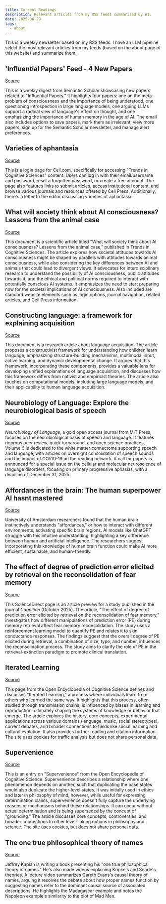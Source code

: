 ```yaml
---
title: Current Readings
description: Relevant articles from my RSS feeds summarized by AI.
date: 2025-06-29
tags:
  - about
---
```


This is a weekly newsletter based on my RSS feeds. I have an LLM pipeline select the most relevant articles from my feeds (based on the about page of this website) and summarize them. 


## 'Influential Papers' Feed - 4 New Papers

[Source](https://kill-the-newsletter.com/feeds/ds7kuqx2r8383zq9o3d1/entries/m8v7xllq8tvho9j309a6.html)

This is a weekly digest from Semantic Scholar showcasing new papers related to "Influential Papers." It highlights four papers: one on the meta-problem of consciousness and the importance of being understood, one questioning introspection in large language models, one arguing LLMs support a radical view of language's effect on thought, and one emphasizing the importance of human memory in the age of AI. The email also includes options to save papers, mark them as irrelevant, view more papers, sign up for the Semantic Scholar newsletter, and manage alert preferences.

## Varieties of aphantasia

[Source](https://www.cell.com/trends/cognitive-sciences/fulltext/S1364-6613(25)00154-8?rss=yes)

This is a login page for Cell.com, specifically for accessing "Trends in Cognitive Sciences" content. Users can log in with their email/username and password, reset a forgotten password, or create a free account. The page also features links to submit articles, access institutional content, and browse various journals and resources offered by Cell Press.  Additionally, there's a letter to the editor discussing varieties of aphantasia.

## What will society think about AI consciousness? Lessons from the animal case

[Source](https://www.cell.com/trends/cognitive-sciences/fulltext/S1364-6613(25)00147-0?rss=yes)

This document is a scientific article titled "What will society think about AI consciousness? Lessons from the animal case," published in Trends in Cognitive Sciences. The article explores how societal attitudes towards AI consciousness might be shaped by parallels with attitudes towards animal consciousness, while also considering the key differences between AI and animals that could lead to divergent views. It advocates for interdisciplinary research to understand the possibility of AI consciousness, public attitudes towards it, and the ethical and political norms required to interact with potentially conscious AI systems. It emphasizes the need to start preparing now for the societal implications of AI consciousness. Also included are standard website elements such as login options, journal navigation, related articles, and Cell Press information.

## Constructing language: a framework for explaining acquisition

[Source](https://www.cell.com/trends/cognitive-sciences/fulltext/S1364-6613(25)00142-1?rss=yes)

This document is a research article about language acquisition. The article proposes a constructivist framework for understanding how children learn language, emphasizing structure-building mechanisms, multimodal input, active learning, and dynamic developmental change. It argues that this framework, incorporating these components, provides a valuable lens for developing unified explanations of language acquisition, and discusses how this framework differs from nativist and empiricist theories. The article also touches on computational models, including large language models, and their applicability to human language acquisition.

## Neurobiology of Language: Explore the neurobiological basis of speech

[Source](https://kill-the-newsletter.com/feeds/38e64wkp9h1pgiw8fsk0/entries/2c39vcthwzuwj4z7cski.html)

_Neurobiology of Language_, a gold open access journal from MIT Press, focuses on the neurobiological basis of speech and language. It features rigorous peer review, quick turnaround, and open science practices. Volume 6 is dedicated to the white matter connectome supporting speech and language, with articles on overnight consolidation of speech sounds and the impact of COVID-19 on the reading network. A call for papers is announced for a special issue on the cellular and molecular neuroscience of language disorders, focusing on primary progressive aphasias, with a deadline of December 31, 2025.

## Affordances in the brain: The human superpower AI hasnt mastered

[Source](https://www.sciencedaily.com/releases/2025/06/250622225921.htm)

University of Amsterdam researchers found that the human brain instinctively understands "affordances," or how to interact with different environments, activating specific brain regions. AI models like ChatGPT struggle with this intuitive understanding, highlighting a key difference between human and artificial intelligence. The researchers suggest incorporating this knowledge of human brain function could make AI more efficient, sustainable, and human-friendly.

## The effect of degree of prediction error elicited by retrieval on the reconsolidation of fear memory

[Source](https://www.sciencedirect.com/science/article/pii/S0010027725001647?dgcid=rss_sd_all)

This ScienceDirect page is an article preview for a study published in the journal *Cognition* (October 2025). The article, "The effect of degree of prediction error elicited by retrieval on the reconsolidation of fear memory," investigates how different manipulations of prediction error (PE) during memory retrieval affect fear memory reconsolidation. The study uses a reinforcement learning model to quantify PE and relates it to skin conductance responses. The findings suggest that the overall degree of PE elicited during retrieval, a combination of size, type, and number, influences the reconsolidation process. The study aims to clarify the role of PE in the retrieval-extinction paradigm to promote clinical translation.

## Iterated Learning

[Source](https://oecs.mit.edu/pub/boh416wu)

This page from the Open Encyclopedia of Cognitive Science defines and discusses "Iterated Learning," a process where individuals learn from others who learned the same way. It highlights that this process, often studied through transmission chains, is influenced by biases in learning and reproduction, ultimately shaping the systems of knowledge or behavior that emerge. The article explores the history, core concepts, experimental applications across various domains (language, music, social stereotypes), current debates, and broader connections to fields like social learning and cultural evolution. It also provides further reading and citation information. The site uses cookies for traffic analysis but does not share personal data.

## Supervenience

[Source](https://oecs.mit.edu/pub/52v2eei4)

This is an entry on "Supervenience" from the Open Encyclopedia of Cognitive Science. Supervenience describes a relationship where one phenomenon depends on another, such that duplicating the base states would also duplicate the higher-level states. It was initially used in ethics and later in philosophy of mind, however, while useful for expressing determination claims, supervenience doesn't fully capture the underlying reasons or mechanisms behind these relationships. It can occur without actual determination and is being superseded by the concept of "grounding." The article discusses core concepts, controversies, and broader connections to other level-linking notions in philosophy and science. The site uses cookies, but does not share personal data.

## The one true philosophical theory of names

[Source](https://www.youtube.com/watch?v=ya1PrgkOO98)

Jeffrey Kaplan is writing a book presenting his "one true philosophical theory of names." He's also made videos explaining Kripke's and Searle's theories. A lecture video summarizes Gareth Evans's causal theory of names, arguing it resolves the debate about how proper names function by suggesting names refer to the dominant causal source of associated descriptions. He highlights the Madagascar example and notes the Napoleon example's similarity to the plot of Mad Men.

